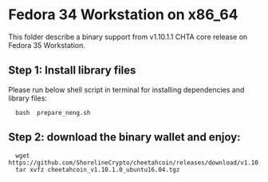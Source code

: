 # Fedora 34 Workstation on x86_64

This folder describe a binary support from v1.10.1.1 CHTA core release on Fedora 35 Workstation.

## Step 1: Install library files
Please run below shell script in terminal for installing dependencies and library files:
```
  bash  prepare_neng.sh
```

## Step 2: download the binary wallet and enjoy:
```
  wget https://github.com/ShorelineCrypto/cheetahcoin/releases/download/v1.10.1.0/cheetahcoin_v1.10.1.0_ubuntu16.04.tgz
  tar xvfz cheetahcoin_v1.10.1.0_ubuntu16.04.tgz
```
